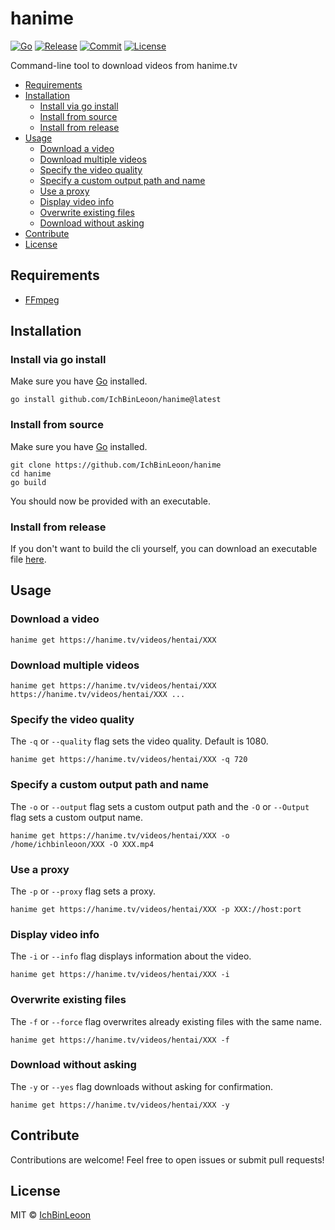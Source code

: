 # hanime
[![Go](https://img.shields.io/github/go-mod/go-version/IchBinLeoon/hanime?style=flat-square)](https://golang.org/)
[![Release](https://img.shields.io/github/v/release/IchBinLeoon/hanime?style=flat-square)](https://github.com/IchBinLeoon/hanime/releases)
[![Commit](https://img.shields.io/github/last-commit/IchBinLeoon/hanime?style=flat-square)](https://github.com/IchBinLeoon/hanime/commits/main)
[![License](https://img.shields.io/github/license/IchBinLeoon/hanime?style=flat-square)](https://github.com/IchBinLeoon/hanime/blob/main/LICENSE)

Command-line tool to download videos from hanime.tv

- [Requirements](#Requirements)
- [Installation](#Installation)
  - [Install via go install](#Install-via-go-install)
  - [Install from source](#Install-from-source)
  - [Install from release](#Install-from-release)
- [Usage](#Usage)
  - [Download a video](#Download-a-video)
  - [Download multiple videos](#Download-multiple-videos)
  - [Specify the video quality](#Specify-the-video-quality)
  - [Specify a custom output path and name](#Specify-a-custom-output-path-and-name)
  - [Use a proxy](#Use-a-proxy)
  - [Display video info](#Display-video-info)
  - [Overwrite existing files](#Overwrite-existing-files)
  - [Download without asking](#Download-without-asking)
- [Contribute](#Contribute)
- [License](#License)

## Requirements
- [FFmpeg](https://www.ffmpeg.org/)

## Installation
### Install via go install
Make sure you have [Go](https://golang.org/) installed.
```
go install github.com/IchBinLeoon/hanime@latest
```

### Install from source
Make sure you have [Go](https://golang.org/) installed.
```
git clone https://github.com/IchBinLeoon/hanime
cd hanime
go build
```
You should now be provided with an executable.

### Install from release
If you don't want to build the cli yourself, you can download an executable file [here](https://github.com/IchBinLeoon/hanime/releases).

## Usage
### Download a video
```
hanime get https://hanime.tv/videos/hentai/XXX
```

### Download multiple videos
```
hanime get https://hanime.tv/videos/hentai/XXX https://hanime.tv/videos/hentai/XXX ...
```

### Specify the video quality
The `-q` or `--quality` flag sets the video quality. Default is 1080.
```
hanime get https://hanime.tv/videos/hentai/XXX -q 720
```

### Specify a custom output path and name
The `-o` or `--output` flag sets a custom output path and the `-O` or `--Output` flag sets a custom output name.
```
hanime get https://hanime.tv/videos/hentai/XXX -o /home/ichbinleoon/XXX -O XXX.mp4
```

### Use a proxy
The `-p` or `--proxy` flag sets a proxy.
```
hanime get https://hanime.tv/videos/hentai/XXX -p XXX://host:port 
```

### Display video info
The `-i` or `--info` flag displays information about the video.
```
hanime get https://hanime.tv/videos/hentai/XXX -i
```

### Overwrite existing files
The `-f` or `--force` flag overwrites already existing files with the same name.
```
hanime get https://hanime.tv/videos/hentai/XXX -f
```

### Download without asking
The `-y` or `--yes` flag downloads without asking for confirmation.
```
hanime get https://hanime.tv/videos/hentai/XXX -y
```

## Contribute
Contributions are welcome! Feel free to open issues or submit pull requests!

## License
MIT © [IchBinLeoon](https://github.com/IchBinLeoon/hanime/blob/main/LICENSE)

